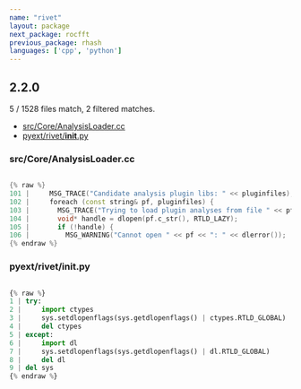 ```yaml
---
name: "rivet"
layout: package
next_package: rocfft
previous_package: rhash
languages: ['cpp', 'python']
---
```

## 2.2.0
5 / 1528 files match, 2 filtered matches.

 - [src/Core/AnalysisLoader.cc](#srccoreanalysisloadercc)
 - [pyext/rivet/__init__.py](#pyextrivet__init__py)

### src/Core/AnalysisLoader.cc

```cpp

{% raw %}
101 |     MSG_TRACE("Candidate analysis plugin libs: " << pluginfiles);
102 |     foreach (const string& pf, pluginfiles) {
103 |       MSG_TRACE("Trying to load plugin analyses from file " << pf);
104 |       void* handle = dlopen(pf.c_str(), RTLD_LAZY);
105 |       if (!handle) {
106 |         MSG_WARNING("Cannot open " << pf << ": " << dlerror());
{% endraw %}

```
### pyext/rivet/__init__.py

```python

{% raw %}
1 | try:
2 |     import ctypes
3 |     sys.setdlopenflags(sys.getdlopenflags() | ctypes.RTLD_GLOBAL)
4 |     del ctypes
5 | except:
6 |     import dl
7 |     sys.setdlopenflags(sys.getdlopenflags() | dl.RTLD_GLOBAL)
8 |     del dl
9 | del sys
{% endraw %}

```